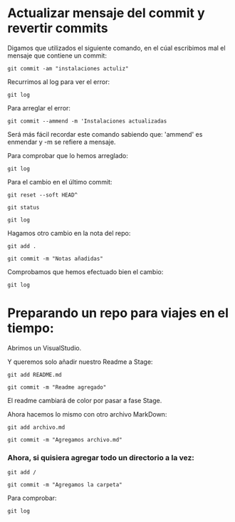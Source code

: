 # Actualizar mensaje del commit y revertir commits

Digamos que utilizados el siguiente comando, en el cúal escribimos mal el mensaje que contiene un commit:
<pre><code>git commit -am "instalaciones actuliz"</pre></code>

Recurrimos al log para ver el error:
<pre><code>git log</pre></code>
Para arreglar el error:
<pre><code>git commit --ammend -m 'Instalaciones actualizadas</pre></code>
Será más fácil recordar este comando sabiendo que: 'ammend' es enmendar y -m se refiere a mensaje.

Para comprobar que lo hemos arreglado:
<pre><code>git log</pre></code>

Para el cambio en el último commit:
<pre><code>git reset --soft HEAD^</pre></code>
<pre><code>git status</pre></code>
<pre><code>git log</pre></code>

Hagamos otro cambio en la nota del repo:
<pre><code>git add .</pre></code>
<pre><code>git commit -m "Notas añadidas"</pre></code>
Comprobamos que hemos efectuado bien el cambio:
<pre><code>git log</pre></code>

# Preparando un repo para viajes en el tiempo:
Abrimos un VisualStudio.

Y queremos solo añadir nuestro Readme a Stage:
<pre><code>git add README.md</pre></code>
<pre><code>git commit -m "Readme agregado"</pre></code>
El readme cambiará de color por pasar a fase Stage.

Ahora hacemos lo mismo con otro archivo MarkDown:
<pre><code>git add archivo.md</pre></code>
<pre><code>git commit -m "Agregamos archivo.md"</pre></code>

### Ahora, si quisiera agregar todo un directorio a la vez:
<pre><code>git add <nombre_dir>/</pre></code>
<pre><code>git commit -m "Agregamos la carpeta"</pre></code>

Para comprobar:
<pre><code>git log</pre></code>

